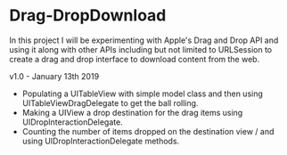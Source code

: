 # Drag-DropDownload
In this project I will be experimenting with Apple's Drag and Drop API and using it along with other APIs including but not limited to URLSession to create a drag and drop interface to download content from the web. 

v1.0 - January 13th 2019
- Populating a UITableView with simple model class and then using UITableViewDragDelegate to get the ball rolling. 
- Making a UIView a drop destination for the drag items using UIDropInteractionDelegate.
- Counting the number of items dropped on the destination view / and using UIDropInteractionDelegate methods. 
